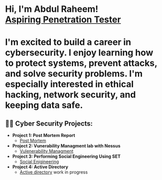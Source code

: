 <h1>Hi, I'm Abdul Raheem! <br/><a href="https://github.com/ARaheeem"> Aspiring Penetration Tester</a>
<h1> I'm excited to build a career in cybersecurity. I enjoy learning how to protect systems, prevent attacks, and solve security problems. I'm especially interested in ethical hacking, network security, and keeping data safe.</h1>
  
<h2>👨‍💻 Cyber Security Projects:</h2>

- <b>Project 1: Post Mortem Report</b>
  - [Post Mortem ](https://github.com/ARaheeem/Comprehensive-Post-Mortem-Report/blob/main/README.md)
- <b>Project 2: Vunerability Managment lab with Nessus</b>
  - [Vulenerability Managment ](https://github.com/ARaheeem/Vulnerability-Management-using-Nessus/blob/main/README.md)
- <b>Project 3: Performing Social Engineering Using SET</b>
  - [Social Enigineering ](https://github.com/ARaheeem/Social-Engineering-Using-SET/blob/main/README.md)
- <b>Project 4: Active Directory</b>
  - [Active directory](https://github.com/ARaheeem/Active-Directory/blob/main/README.md) work in progress
    




